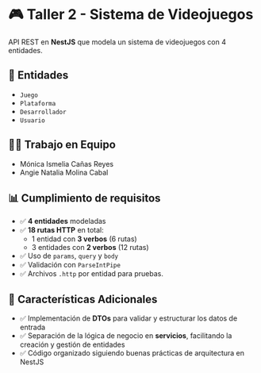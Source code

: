 # 🎮 Taller 2 - Sistema de Videojuegos

API REST en **NestJS** que modela un sistema de videojuegos con 4 entidades.

## 📌 Entidades
- `Juego`
- `Plataforma`
- `Desarrollador`
- `Usuario`
## 👩‍💻 Trabajo  en  Equipo

* Mónica Ismelia Cañas Reyes 
* Angie Natalia Molina Cabal 

## 📊 Cumplimiento de requisitos
- ✅ **4 entidades** modeladas
- ✅ **18 rutas HTTP** en total:
  - 1 entidad con **3 verbos** (6 rutas)
  - 3 entidades con **2 verbos** (12 rutas)
- ✅ Uso de `params`, `query` y `body`
- ✅ Validación con `ParseIntPipe`
- ✅ Archivos `.http` por entidad para pruebas.

## 🚀 Características Adicionales
- ✅ Implementación de **DTOs** para validar y estructurar los datos de entrada
- ✅ Separación de la lógica de negocio en **servicios**, facilitando la creación y gestión de entidades
- ✅ Código organizado siguiendo buenas prácticas de arquitectura en NestJS
